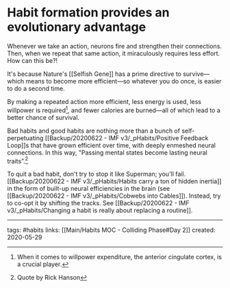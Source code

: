 # Habit formation provides an evolutionary advantage
Whenever we take an action, neurons fire and strengthen their connections. Then, when we repeat that same action, it  miraculously requires less effort. How can this be?!

It's because Nature's [[Selfish Gene]] has a prime directive to survive—which means to become more efficient—so whatever you do once, is easier to do a second time.

By making a repeated action more efficient, less energy is used, less willpower is required[^1], and fewer calories are burned—all of which lead to a better chance of survival. 


Bad habits and good habits are nothing more than a bunch of self-perpetuating [[Backup/20200622 - IMF v3/_pHabits/Positive Feedback Loop]]s that have grown efficient over time, with deeply enmeshed neural connections. In this way, "Passing mental states become lasting neural traits”.[^2]

To quit a bad habit, don't try to stop it like Superman; you'll fail. [[Backup/20200622 - IMF v3/_pHabits/Habits carry a ton of hidden inertia]] in the form of built-up neural efficiencies in the brain (see [[Backup/20200622 - IMF v3/_pHabits/Cobwebs into Cables]]). Instead, try to co-opt it by shifting the tracks. See [[Backup/20200622 - IMF v3/_pHabits/Changing a habit is really about replacing a routine]].

---
tags: #habits 
links: [[Main/Habits MOC - Colliding Phase#Day 2]]
created: 2020-05-29


[^1]: When it comes to willpower expenditure, the anterior cingulate cortex, is a crucial player.
[^2]: Quote by Rick Hanson